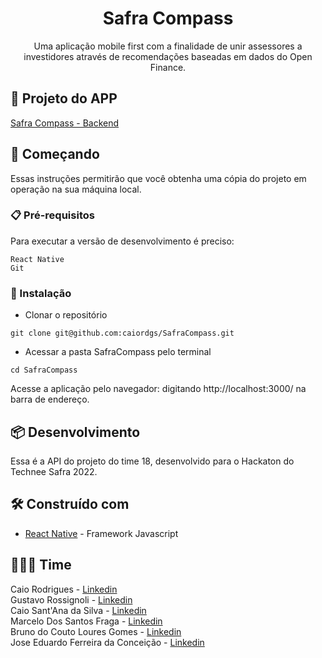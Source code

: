 <h1 align="center">
    Safra Compass
</h1>
<p align="center"> Uma aplicação mobile first com a finalidade de unir assessores a investidores através de recomendações baseadas em dados do Open Finance. </p>



## 📱 Projeto do APP

<a href="https://github.com/caiosant/SafraCompass">Safra Compass - Backend</a>

## 🚀 Começando

Essas instruções permitirão que você obtenha uma cópia do projeto em operação na sua máquina local.

### 📋 Pré-requisitos

Para executar a versão de desenvolvimento é preciso:

```
React Native
Git
```
### 🔧 Instalação

- Clonar o repositório
```
git clone git@github.com:caiordgs/SafraCompass.git
```
- Acessar a pasta SafraCompass pelo terminal
```
cd SafraCompass 
```
Acesse a aplicação pelo navegador: digitando http://localhost:3000/ na barra de endereço.

## 📦 Desenvolvimento

Essa é a API do projeto do time 18, desenvolvido para o Hackaton do Technee Safra 2022.

## 🛠️ Construído com

* [React Native](https://reactnative.dev/) - Framework Javascript

## 🧑‍🤝‍🧑 Time

Caio Rodrigues - <a href="https://www.linkedin.com/in/caiordgs">Linkedin</a></br>
Gustavo Rossignoli - <a href="https://www.linkedin.com/in/gustavo-rossignoli-02b85035/">Linkedin</a></br>
Caio Sant'Ana da Silva - <a href="https://www.linkedin.com/in/caiosant/">Linkedin</a></br>
Marcelo Dos Santos Fraga - <a href="https://www.linkedin.com/in/marcelo-fraga-4ba69023/">Linkedin</a></br>
Bruno do Couto Loures Gomes - <a href="https://www.linkedin.com/in/bruno-loures-963724107/">Linkedin</a></br>
Jose Eduardo Ferreira da Conceição - <a href="https://www.linkedin.com/in/j-eduardo-ferreira-060179192/">Linkedin</a></br>
